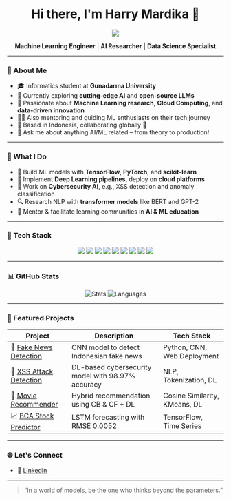 <h1 align="center">Hi there, I'm Harry Mardika 👋</h1>

<p align="center">
  <img src="https://readme-typing-svg.herokuapp.com?font=Fira+Code&size=24&pause=1000&color=F78C6C&center=true&vCenter=true&width=435&lines=AI+is+not+magic...;...but+maybe+it's+me+🧠✨" />
</p>

<p align="center">
  <b>Machine Learning Engineer</b> | <b>AI Researcher</b> | <b>Data Science Specialist</b>
</p>

---

### 🚀 About Me

- 🎓 Informatics student at **Gunadarma University**
- 🔭 Currently exploring **cutting-edge AI** and **open-source LLMs**
- 🧠 Passionate about **Machine Learning research**, **Cloud Computing**, and **data-driven innovation**
- 👨‍🏫 Also mentoring and guiding ML enthusiasts on their tech journey
- 📍 Based in Indonesia, collaborating globally 🚀
- 💬 Ask me about anything AI/ML related – from theory to production!

---

### 🚀 What I Do

- 🧠 Build ML models with **TensorFlow**, **PyTorch**, and **scikit-learn**
- 🧰 Implement **Deep Learning pipelines**, deploy on **cloud platforms**
- 🔐 Work on **Cybersecurity AI**, e.g., XSS detection and anomaly classification
- 🔍 Research NLP with **transformer models** like BERT and GPT-2
- 👥 Mentor & facilitate learning communities in **AI & ML education**

---

### 🧰 Tech Stack

<p align="center">
  <img
    src="https://img.shields.io/badge/Python-3670A0?style=for-the-badge&logo=python&logoColor=white"
  />
  <img
    src="https://img.shields.io/badge/TensorFlow-FF6F00?style=for-the-badge&logo=tensorflow&logoColor=white"
  />
  <img
    src="https://img.shields.io/badge/PyTorch-EE4C2C?style=for-the-badge&logo=PyTorch&logoColor=white"
  />
  <img
    src="https://img.shields.io/badge/HuggingFace-FCC624?style=for-the-badge&logo=huggingface&logoColor=black"
  />
  <img
    src="https://img.shields.io/badge/Docker-0db7ed?style=for-the-badge&logo=docker&logoColor=white"
  />
  <img
    src="https://img.shields.io/badge/GCP-4285F4?style=for-the-badge&logo=googlecloud&logoColor=white"
  />
  <img
    src="https://img.shields.io/badge/AWS-232F3E?style=for-the-badge&logo=amazonaws&logoColor=white"
  />
  <img
    src="https://img.shields.io/badge/Streamlit-FF4B4B?style=for-the-badge&logo=streamlit&logoColor=white"
  />
  <img
    src="https://img.shields.io/badge/Airflow-017CEE?style=for-the-badge&logo=apacheairflow&logoColor=white"
  />
</p>


---

### 📊 GitHub Stats

<p align="center">
  <img src="https://github-readme-stats.vercel.app/api?username=maybeitsai&show_icons=true&theme=radical" alt="Stats" />
  <img src="https://github-readme-stats.vercel.app/api/top-langs/?username=maybeitsai&layout=compact&theme=radical" alt="Languages" />
</p>

---

### 📂 Featured Projects

| Project                                                                           | Description                                       | Tech Stack                    |
| --------------------------------------------------------------------------------- | ------------------------------------------------- | ----------------------------- |
| 📰 [Fake News Detection](https://github.com/maybeitsai/hoax-detection)            | CNN model to detect Indonesian fake news          | Python, CNN, Web Deployment   |
| 🔐 [XSS Attack Detection](https://github.com/maybeitsai/xss-detection-pipeline)   | DL-based cybersecurity model with 98.97% accuracy | NLP, Tokenization, DL         |
| 🎥 [Movie Recommender](https://github.com/maybeitsai/Movie-Recommendation-System) | Hybrid recommendation using CB & CF + DL          | Cosine Similarity, KMeans, DL |
| 📈 [BCA Stock Predictor](https://github.com/maybeitsai/BCA-Stock-Forecasting)     | LSTM forecasting with RMSE 0.0052                 | TensorFlow, Time Series       |

---

### 🌐 Let's Connect

- 💼 [LinkedIn](https://linkedin.com/in/harry-mardika)

---

> “In a world of models, be the one who thinks beyond the parameters.”
